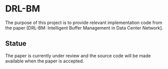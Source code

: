 # DRL-BM
The purpose of this project is to provide relevant implementation code from the paper [DRL-BM: Intelligent Buffer Management in Data Center Network].
## Statue
The paper is currently under review and the source code will be made available when the paper is accepted.

